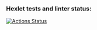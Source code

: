 ### Hexlet tests and linter status:
[![Actions Status](https://github.com/LamiIIIa/frontend-project-46/actions/workflows/hexlet-check.yml/badge.svg)](https://github.com/LamiIIIa/frontend-project-46/actions)